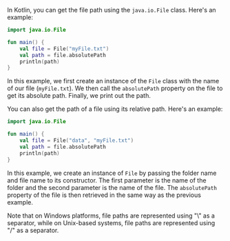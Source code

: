 In Kotlin, you can get the file path using the `java.io.File` class. Here's an example:

```kotlin
import java.io.File

fun main() {
    val file = File("myFile.txt")
    val path = file.absolutePath
    println(path)
}
```

In this example, we first create an instance of the `File` class with the name of our file (`myFile.txt`). We then call the `absolutePath` property on the file to get its absolute path. Finally, we print out the path.

You can also get the path of a file using its relative path. Here's an example:
```kotlin
import java.io.File

fun main() {
    val file = File("data", "myFile.txt")
    val path = file.absolutePath
    println(path)
}
```

In this example, we create an instance of `File` by passing the folder name and file name to its constructor. The first parameter is the name of the folder and the second parameter is the name of the file. The `absolutePath` property of the file is then retrieved in the same way as the previous example.

Note that on Windows platforms, file paths are represented using "\\" as a separator, while on Unix-based systems, file paths are represented using "/" as a separator.